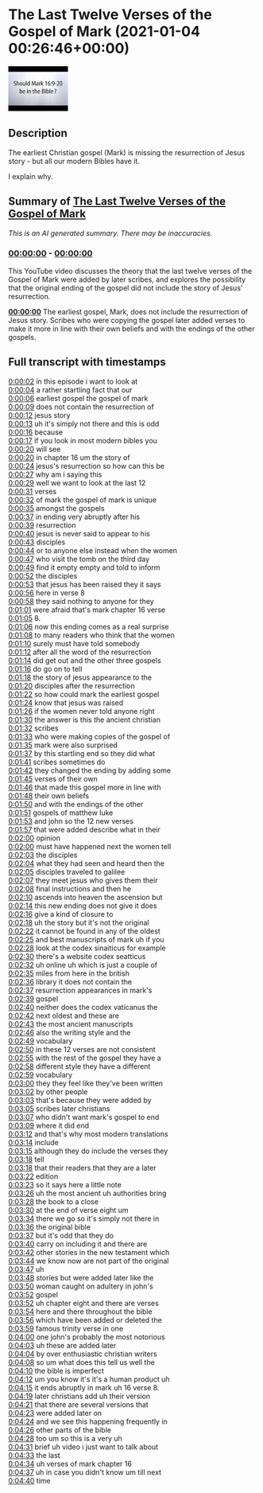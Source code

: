 # The Last Twelve Verses of the Gospel of Mark (2021-01-04 00:26:46+00:00)

![alt The Last Twelve Verses of the Gospel of Mark](vAX__ok05JU.jpg "The Last Twelve Verses of the Gospel of Mark")

## Description

The earliest Christian gospel (Mark) is missing the resurrection of Jesus story - but all our modern Bibles have it. 

I explain why.

## Summary of [The Last Twelve Verses of the Gospel of Mark](https://www.youtube.com/watch?v=vAX__ok05JU)


*This is an AI generated summary. There may be inaccuracies. [](/)*

### [00:00:00](https://www.youtube.com/watch?v=vAX__ok05JU&t=0) - [00:00:00](https://www.youtube.com/watch?v=vAX__ok05JU&t=0)

This YouTube video discusses the theory that the last twelve verses of the Gospel of Mark were added by later scribes, and explores the possibility that the original ending of the gospel did not include the story of Jesus' resurrection.

**[00:00:00](https://www.youtube.com/watch?v=vAX__ok05JU&t=0)** The earliest gospel, Mark, does not include the resurrection of Jesus story. Scribes who were copying the gospel later added verses to make it more in line with their own beliefs and with the endings of the other gospels.

## Full transcript with timestamps

[0:00:02](https://youtu.be/vAX__ok05JU?t=2) in this episode i want to look at  
[0:00:04](https://youtu.be/vAX__ok05JU?t=4) a rather startling fact that our  
[0:00:06](https://youtu.be/vAX__ok05JU?t=6) earliest gospel the gospel of mark  
[0:00:09](https://youtu.be/vAX__ok05JU?t=9) does not contain the resurrection of  
[0:00:12](https://youtu.be/vAX__ok05JU?t=12) jesus story  
[0:00:13](https://youtu.be/vAX__ok05JU?t=13) uh it's simply not there and this is odd  
[0:00:16](https://youtu.be/vAX__ok05JU?t=16) because  
[0:00:17](https://youtu.be/vAX__ok05JU?t=17) if you look in most modern bibles you  
[0:00:20](https://youtu.be/vAX__ok05JU?t=20) will see  
[0:00:20](https://youtu.be/vAX__ok05JU?t=20) in chapter 16 um the story of  
[0:00:24](https://youtu.be/vAX__ok05JU?t=24) jesus's resurrection so how can this be  
[0:00:27](https://youtu.be/vAX__ok05JU?t=27) why am i saying this  
[0:00:29](https://youtu.be/vAX__ok05JU?t=29) well we want to look at the last 12  
[0:00:31](https://youtu.be/vAX__ok05JU?t=31) verses  
[0:00:32](https://youtu.be/vAX__ok05JU?t=32) of mark the gospel of mark is unique  
[0:00:35](https://youtu.be/vAX__ok05JU?t=35) amongst the gospels  
[0:00:37](https://youtu.be/vAX__ok05JU?t=37) in ending very abruptly after his  
[0:00:39](https://youtu.be/vAX__ok05JU?t=39) resurrection  
[0:00:40](https://youtu.be/vAX__ok05JU?t=40) jesus is never said to appear to his  
[0:00:43](https://youtu.be/vAX__ok05JU?t=43) disciples  
[0:00:44](https://youtu.be/vAX__ok05JU?t=44) or to anyone else instead when the women  
[0:00:47](https://youtu.be/vAX__ok05JU?t=47) who visit the tomb on the third day  
[0:00:49](https://youtu.be/vAX__ok05JU?t=49) find it empty empty and told to inform  
[0:00:52](https://youtu.be/vAX__ok05JU?t=52) the disciples  
[0:00:53](https://youtu.be/vAX__ok05JU?t=53) that jesus has been raised they it says  
[0:00:56](https://youtu.be/vAX__ok05JU?t=56) here in verse 8  
[0:00:58](https://youtu.be/vAX__ok05JU?t=58) they said nothing to anyone for they  
[0:01:01](https://youtu.be/vAX__ok05JU?t=61) were afraid that's mark chapter 16 verse  
[0:01:05](https://youtu.be/vAX__ok05JU?t=65) 8.  
[0:01:06](https://youtu.be/vAX__ok05JU?t=66) now this ending comes as a real surprise  
[0:01:08](https://youtu.be/vAX__ok05JU?t=68) to many readers who think that the women  
[0:01:10](https://youtu.be/vAX__ok05JU?t=70) surely must have told somebody  
[0:01:12](https://youtu.be/vAX__ok05JU?t=72) after all the word of the resurrection  
[0:01:14](https://youtu.be/vAX__ok05JU?t=74) did get out and the other three gospels  
[0:01:16](https://youtu.be/vAX__ok05JU?t=76) do go on to tell  
[0:01:18](https://youtu.be/vAX__ok05JU?t=78) the story of jesus appearance to the  
[0:01:20](https://youtu.be/vAX__ok05JU?t=80) disciples after the resurrection  
[0:01:22](https://youtu.be/vAX__ok05JU?t=82) so how could mark the earliest gospel  
[0:01:24](https://youtu.be/vAX__ok05JU?t=84) know that jesus was raised  
[0:01:26](https://youtu.be/vAX__ok05JU?t=86) if the women never told anyone right  
[0:01:30](https://youtu.be/vAX__ok05JU?t=90) the answer is this the ancient christian  
[0:01:32](https://youtu.be/vAX__ok05JU?t=92) scribes  
[0:01:33](https://youtu.be/vAX__ok05JU?t=93) who were making copies of the gospel of  
[0:01:35](https://youtu.be/vAX__ok05JU?t=95) mark were also surprised  
[0:01:37](https://youtu.be/vAX__ok05JU?t=97) by this startling end so they did what  
[0:01:41](https://youtu.be/vAX__ok05JU?t=101) scribes sometimes do  
[0:01:42](https://youtu.be/vAX__ok05JU?t=102) they changed the ending by adding some  
[0:01:45](https://youtu.be/vAX__ok05JU?t=105) verses of their own  
[0:01:46](https://youtu.be/vAX__ok05JU?t=106) that made this gospel more in line with  
[0:01:48](https://youtu.be/vAX__ok05JU?t=108) their own beliefs  
[0:01:50](https://youtu.be/vAX__ok05JU?t=110) and with the endings of the other  
[0:01:51](https://youtu.be/vAX__ok05JU?t=111) gospels of matthew luke  
[0:01:53](https://youtu.be/vAX__ok05JU?t=113) and john so the 12 new verses  
[0:01:57](https://youtu.be/vAX__ok05JU?t=117) that were added describe what in their  
[0:02:00](https://youtu.be/vAX__ok05JU?t=120) opinion  
[0:02:00](https://youtu.be/vAX__ok05JU?t=120) must have happened next the women tell  
[0:02:03](https://youtu.be/vAX__ok05JU?t=123) the disciples  
[0:02:04](https://youtu.be/vAX__ok05JU?t=124) what they had seen and heard then the  
[0:02:05](https://youtu.be/vAX__ok05JU?t=125) disciples traveled to galilee  
[0:02:07](https://youtu.be/vAX__ok05JU?t=127) they meet jesus who gives them their  
[0:02:08](https://youtu.be/vAX__ok05JU?t=128) final instructions and then he  
[0:02:10](https://youtu.be/vAX__ok05JU?t=130) ascends into heaven the ascension but  
[0:02:14](https://youtu.be/vAX__ok05JU?t=134) this new ending does not give it does  
[0:02:16](https://youtu.be/vAX__ok05JU?t=136) give a kind of closure to  
[0:02:18](https://youtu.be/vAX__ok05JU?t=138) uh the story but it's not the original  
[0:02:22](https://youtu.be/vAX__ok05JU?t=142) it cannot be found in any of the oldest  
[0:02:25](https://youtu.be/vAX__ok05JU?t=145) and best manuscripts of mark uh if you  
[0:02:28](https://youtu.be/vAX__ok05JU?t=148) look at the codex sinaiticus for example  
[0:02:30](https://youtu.be/vAX__ok05JU?t=150) there's a website codex seatticus  
[0:02:32](https://youtu.be/vAX__ok05JU?t=152) uh online uh which is just a couple of  
[0:02:35](https://youtu.be/vAX__ok05JU?t=155) miles from here in the british  
[0:02:36](https://youtu.be/vAX__ok05JU?t=156) library it does not contain the  
[0:02:37](https://youtu.be/vAX__ok05JU?t=157) resurrection appearances in mark's  
[0:02:39](https://youtu.be/vAX__ok05JU?t=159) gospel  
[0:02:40](https://youtu.be/vAX__ok05JU?t=160) neither does the codex vaticanus the  
[0:02:42](https://youtu.be/vAX__ok05JU?t=162) next oldest and these are  
[0:02:43](https://youtu.be/vAX__ok05JU?t=163) the most ancient manuscripts  
[0:02:46](https://youtu.be/vAX__ok05JU?t=166) also the writing style and the  
[0:02:49](https://youtu.be/vAX__ok05JU?t=169) vocabulary  
[0:02:50](https://youtu.be/vAX__ok05JU?t=170) in these 12 verses are not consistent  
[0:02:55](https://youtu.be/vAX__ok05JU?t=175) with the rest of the gospel they have a  
[0:02:58](https://youtu.be/vAX__ok05JU?t=178) different style they have a different  
[0:02:59](https://youtu.be/vAX__ok05JU?t=179) vocabulary  
[0:03:00](https://youtu.be/vAX__ok05JU?t=180) they they feel like they've been written  
[0:03:02](https://youtu.be/vAX__ok05JU?t=182) by other people  
[0:03:03](https://youtu.be/vAX__ok05JU?t=183) that's because they were added by  
[0:03:05](https://youtu.be/vAX__ok05JU?t=185) scribes later christians  
[0:03:07](https://youtu.be/vAX__ok05JU?t=187) who didn't want mark's gospel to end  
[0:03:09](https://youtu.be/vAX__ok05JU?t=189) where it did end  
[0:03:12](https://youtu.be/vAX__ok05JU?t=192) and that's why most modern translations  
[0:03:14](https://youtu.be/vAX__ok05JU?t=194) include  
[0:03:15](https://youtu.be/vAX__ok05JU?t=195) although they do include the verses they  
[0:03:18](https://youtu.be/vAX__ok05JU?t=198) tell  
[0:03:18](https://youtu.be/vAX__ok05JU?t=198) that their readers that they are a later  
[0:03:22](https://youtu.be/vAX__ok05JU?t=202) edition  
[0:03:23](https://youtu.be/vAX__ok05JU?t=203) so it says here a little note  
[0:03:26](https://youtu.be/vAX__ok05JU?t=206) uh the most ancient uh authorities bring  
[0:03:28](https://youtu.be/vAX__ok05JU?t=208) the book to a close  
[0:03:30](https://youtu.be/vAX__ok05JU?t=210) at the end of verse eight um  
[0:03:34](https://youtu.be/vAX__ok05JU?t=214) there we go so it's simply not there in  
[0:03:36](https://youtu.be/vAX__ok05JU?t=216) the original bible  
[0:03:37](https://youtu.be/vAX__ok05JU?t=217) but it's odd that they do  
[0:03:40](https://youtu.be/vAX__ok05JU?t=220) carry on including it and there are  
[0:03:42](https://youtu.be/vAX__ok05JU?t=222) other stories in the new testament which  
[0:03:44](https://youtu.be/vAX__ok05JU?t=224) we know now are not part of the original  
[0:03:47](https://youtu.be/vAX__ok05JU?t=227) uh  
[0:03:48](https://youtu.be/vAX__ok05JU?t=228) stories but were added later like the  
[0:03:50](https://youtu.be/vAX__ok05JU?t=230) woman caught on adultery in john's  
[0:03:52](https://youtu.be/vAX__ok05JU?t=232) gospel  
[0:03:52](https://youtu.be/vAX__ok05JU?t=232) uh chapter eight and there are verses  
[0:03:54](https://youtu.be/vAX__ok05JU?t=234) here and there throughout the bible  
[0:03:56](https://youtu.be/vAX__ok05JU?t=236) which have been added or deleted the  
[0:03:59](https://youtu.be/vAX__ok05JU?t=239) famous trinity verse in one  
[0:04:00](https://youtu.be/vAX__ok05JU?t=240) one john's probably the most notorious  
[0:04:03](https://youtu.be/vAX__ok05JU?t=243) uh these are added later  
[0:04:04](https://youtu.be/vAX__ok05JU?t=244) by over enthusiastic christian writers  
[0:04:08](https://youtu.be/vAX__ok05JU?t=248) so um what does this tell us well the  
[0:04:10](https://youtu.be/vAX__ok05JU?t=250) the bible is imperfect  
[0:04:12](https://youtu.be/vAX__ok05JU?t=252) um you know it's it's a human product uh  
[0:04:15](https://youtu.be/vAX__ok05JU?t=255) it ends abruptly in mark uh 16 verse 8.  
[0:04:19](https://youtu.be/vAX__ok05JU?t=259) later christians add uh their version  
[0:04:21](https://youtu.be/vAX__ok05JU?t=261) that there are several versions that  
[0:04:23](https://youtu.be/vAX__ok05JU?t=263) were added later on  
[0:04:24](https://youtu.be/vAX__ok05JU?t=264) and we see this happening frequently in  
[0:04:26](https://youtu.be/vAX__ok05JU?t=266) other parts of the bible  
[0:04:28](https://youtu.be/vAX__ok05JU?t=268) too um so this is a very uh  
[0:04:31](https://youtu.be/vAX__ok05JU?t=271) brief uh video i just want to talk about  
[0:04:33](https://youtu.be/vAX__ok05JU?t=273) the last  
[0:04:34](https://youtu.be/vAX__ok05JU?t=274) uh verses of mark chapter 16  
[0:04:37](https://youtu.be/vAX__ok05JU?t=277) uh in case you didn't know um till next  
[0:04:40](https://youtu.be/vAX__ok05JU?t=280) time  
